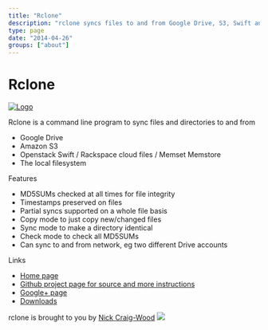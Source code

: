 ```yaml
---
title: "Rclone"
description: "rclone syncs files to and from Google Drive, S3, Swift and Cloudfiles."
type: page
date: "2014-04-26"
groups: ["about"]
---
```


Rclone
======

[![Logo](/img/rclone-120x120.png)](http://rclone.org/)

Rclone is a command line program to sync files and directories to and from

  * Google Drive
  * Amazon S3
  * Openstack Swift / Rackspace cloud files / Memset Memstore
  * The local filesystem

Features

  * MD5SUMs checked at all times for file integrity
  * Timestamps preserved on files
  * Partial syncs supported on a whole file basis
  * Copy mode to just copy new/changed files
  * Sync mode to make a directory identical
  * Check mode to check all MD5SUMs
  * Can sync to and from network, eg two different Drive accounts

Links

  * [Home page](http://rclone.org/)
  * [Github project page for source and more instructions](http://github.com/ncw/rclone)
  * <a href="https://google.com/+RcloneOrg" rel="publisher">Google+ page</a></li>
  * [Downloads](/downloads/)

rclone is brought to you by <a href="http://www.craig-wood.com/nick/">Nick Craig-Wood</a> <img src="http://www.craig-wood.com/nick/small/njcw.jpg" />
